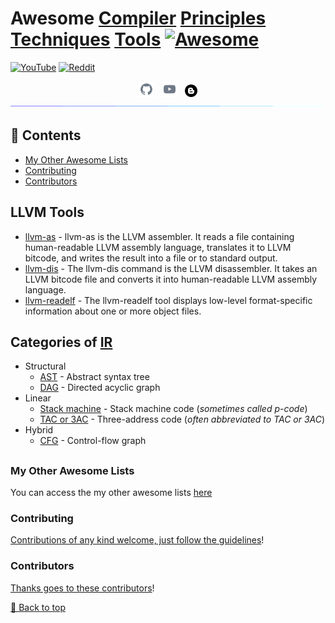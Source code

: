 # Awesome [Compiler](https://en.wikipedia.org/wiki/Compiler) [Principles](https://hpc-wiki.info/hpc/Compiler) [Techniques](http://wiki.osdev.org/Making_a_Compiler) [Tools](https://www.reddit.com/r/Compilers/) [![Awesome](https://awesome.re/badge.svg)](https://awesome.re) 
[![YouTube](https://img.shields.io/badge/YouTube-%23FF0000.svg?style=for-the-badge&logo=YouTube&logoColor=white)](https://youtube.com/playlist?list=PL9V4Zu3RroiWINf4BVoCw0-4SJkjAXaKD&si=KsGRH38DUGX5hiWw) [![Reddit](https://img.shields.io/badge/Reddit-FF4500?style=for-the-badge&logo=reddit&logoColor=white)](https://www.reddit.com/r/Compilers/)
<p align="center">
    <a href="https://github.com/cybersecurity-dev/"><img height="25" src="https://github.com/cybersecurity-dev/cybersecurity-dev/blob/main/assets/github.svg" alt="GitHub"></a>
    &nbsp;
    <a href="https://www.youtube.com/@CyberThreatDefence"><img height="25" src="https://github.com/cybersecurity-dev/cybersecurity-dev/blob/main/assets/youtube.svg" alt="YouTube"></a>
    &nbsp;
    <a href="https://cyberthreatdefence.com/my_awesome_lists"><img height="20" src="https://github.com/cybersecurity-dev/cybersecurity-dev/blob/main/assets/blog.svg" alt="My Awesome Lists"></a>
    <img src="https://github.com/cybersecurity-dev/cybersecurity-dev/blob/main/assets/bar.gif">
</p>

## 📖 Contents
- [My Other Awesome Lists](#my-other-awesome-lists)
- [Contributing](#contributing)
- [Contributors](#contributors)

## LLVM Tools
* [llvm-as](https://llvm.org/docs/CommandGuide/llvm-as.html) - llvm-as is the LLVM assembler. It reads a file containing human-readable LLVM assembly language, translates it to LLVM bitcode, and writes the result into a file or to standard output.
* [llvm-dis](https://llvm.org/docs/CommandGuide/llvm-dis.html) - The llvm-dis command is the LLVM disassembler. It takes an LLVM bitcode file and converts it into human-readable LLVM assembly language.
* [llvm-readelf](https://llvm.org/docs/CommandGuide/llvm-readelf.html) - The llvm-readelf tool displays low-level format-specific information about one or more object files.

## Categories of [IR](https://en.wikipedia.org/wiki/Intermediate_representation)
- Structural
    - [AST](https://en.wikipedia.org/wiki/Abstract_syntax_tree) - Abstract syntax tree
    - [DAG](https://en.wikipedia.org/wiki/Directed_acyclic_graph) - Directed acyclic graph
- Linear
    - [Stack machine](https://en.wikipedia.org/wiki/Stack_machine) - Stack machine code (_sometimes called p-code_)
    - [TAC or 3AC](https://en.wikipedia.org/wiki/Three-address_code) - Three-address code (_often abbreviated to TAC or 3AC_)
- Hybrid
    - [CFG](https://en.wikipedia.org/wiki/Control-flow_graph) - Control-flow graph
##
### My Other Awesome Lists
You can access the my other awesome lists [here](https://cyberthreatdefence.com/my_awesome_lists)

### Contributing

[Contributions of any kind welcome, just follow the guidelines](contributing.md)!

### Contributors

[Thanks goes to these contributors](https://github.com/cybersecurity-dev/awesome-compiler-principles-techniques-tools/graphs/contributors)!

[🔼 Back to top](#awesome-compiler-principles-techniques-tools-)

